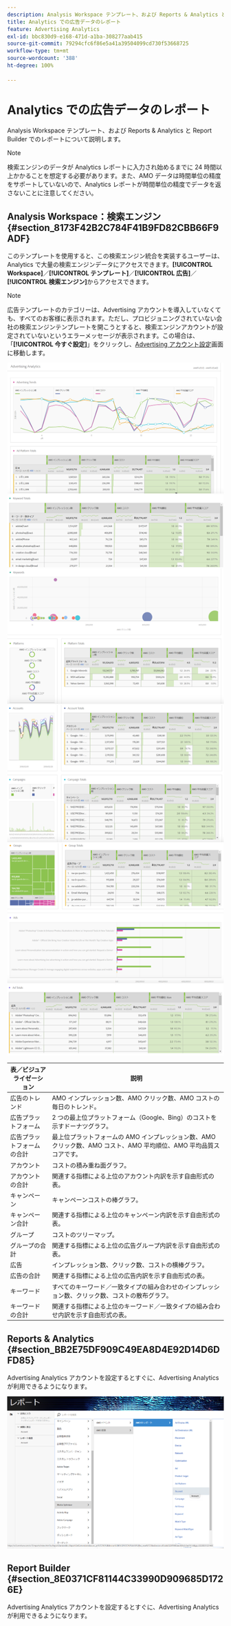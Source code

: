 ```yaml
---
description: Analysis Workspace テンプレート、および Reports & Analytics と Report Builder でのレポートについて説明します。
title: Analytics での広告データのレポート
feature: Advertising Analytics
exl-id: bbc830d9-e168-471d-a1ba-308277aab415
source-git-commit: 79294cfc6f86e5a41a39504099cd730f53668725
workflow-type: tm+mt
source-wordcount: '388'
ht-degree: 100%

---
```


# Analytics での広告データのレポート

Analysis Workspace テンプレート、および Reports &amp; Analytics と Report Builder でのレポートについて説明します。

>[!NOTE]
>
> 検索エンジンのデータが Analytics レポートに入力され始めるまでに 24 時間以上かかることを想定する必要があります。また、AMO データは時間単位の精度をサポートしていないので、Analytics レポートが時間単位の精度でデータを返さないことに注意してください。

## Analysis Workspace：検索エンジン {#section_8173F42B2C784F41B9FD82CBB66F9ADF}

このテンプレートを使用すると、この検索エンジン統合を実装するユーザーは、Analytics で大量の検索エンジンデータにアクセスできます。**[!UICONTROL Workspace]**／**[!UICONTROL テンプレート]**／**[!UICONTROL 広告]**／**[!UICONTROL 検索エンジン]**&#x200B;からアクセスできます。

>[!NOTE]
>
>広告テンプレートのカテゴリーは、Advertising アカウントを導入していなくても、すべてのお客様に表示されます。ただし、プロビジョニングされていない会社の検索エンジンテンプレートを開こうとすると、検索エンジンアカウントが設定されていないというエラーメッセージが表示されます。この場合は、「**[!UICONTROL 今すぐ設定]**」をクリックし、[Advertising アカウント設定](/help/integrate/c-advertising-analytics/c-adanalytics-workflow/aa-create-ad-account.md)画面に移動します。

![](assets/aa_aw.png)  ![](assets/aa_aw2.png) ![](assets/aa_aw3.png) ![](assets/aa_aw4.png)  ![](assets/aa_aw5.png) ![](assets/aa_aw6.png)

| 表／ビジュアライゼーション | 説明 |
|--- |--- |
| 広告のトレンド | AMO インプレッション数、AMO クリック数、AMO コストの毎日のトレンド。 |
| 広告プラットフォーム | 2 つの最上位プラットフォーム（Google、Bing）のコストを示すドーナツグラフ。 |
| 広告プラットフォームの合計 | 最上位プラットフォームの AMO インプレッション数、AMO クリック数、AMO コスト、AMO 平均順位、AMO 平均品質スコアです。 |
| アカウント | コストの積み重ね面グラフ。 |
| アカウントの合計 | 関連する指標による上位のアカウント内訳を示す自由形式の表。 |
| キャンペーン | キャンペーンコストの棒グラフ。 |
| キャンペーン合計 | 関連する指標による上位のキャンペーン内訳を示す自由形式の表。 |
| グループ | コストのツリーマップ。 |
| グループの合計 | 関連する指標による上位の広告グループ内訳を示す自由形式の表。 |
| 広告 | インプレッション数、クリック数、コストの横棒グラフ。 |
| 広告の合計 | 関連する指標による上位の広告内訳を示す自由形式の表。 |
| キーワード | すべてのキーワード／一致タイプの組み合わせのインプレッション数、クリック数、コストの散布グラフ。 |
| キーワードの合計 | 関連する指標による上位のキーワード／一致タイプの組み合わせ内訳を示す自由形式の表。 |

## Reports &amp; Analytics {#section_BB2E75DF909C49EA8D4E92D14D6DFD85}

Advertising Analytics アカウントを設定するとすぐに、Advertising Analytics が利用できるようになります。

![](assets/aa_randa.png)

## Report Builder {#section_8E0371CF81144C33990D909685D1726E}

Advertising Analytics アカウントを設定するとすぐに、Advertising Analytics が利用できるようになります。
